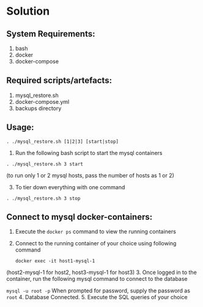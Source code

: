 # Solution

## System Requirements:

1. bash
2. docker
3. docker-compose

## Required scripts/artefacts:

1. mysql_restore.sh
2. docker-compose.yml
3. backups directory

## Usage:
`. ./mysql_restore.sh [1|2|3] [start|stop]`

1. Run the following bash script to start the mysql containers
   
`. ./mysql_restore.sh 3 start`

(to run only 1 or 2 mysql hosts, pass the number of hosts as 1 or 2)

3. To tier down everything with one command

`. ./mysql_restore.sh 3 stop`

## Connect to mysql docker-containers:

1. Execute the `docker ps` command to view the running containers
2. Connect to the running container of your choice using following command

   `docker exec -it host1-mysql-1` 

(host2-mysql-1 for host2, host3-mysql-1 for host3)
3. Once logged in to the container, run the following mysql command to connect to the database

   `mysql -u root -p`
   When prompted for password, supply the password as `root`
4. Database Connected.
5. Execute the SQL queries of your choice



